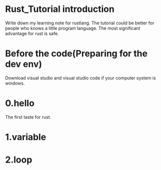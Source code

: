 # Rust_Tutorial introduction
Write down my learning note for rustlang. The tutorial could be better for people who knows a little program language.
The most significant advantage for rust is safe.

# Before the code(Preparing for the dev env)
Download visual studio and visual studio code if your computer system is windows.


# 0.hello
The first taste for rust.

# 1.variable

# 2.loop
